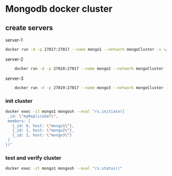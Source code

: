 # Mongodb docker cluster

## create servers

server-1

```bash
docker run -d -p 27017:27017 --name mongo1 --network mongoCluster -v ~/docker-data/mongo1:/data/db mongo:5 mongod --replSet myReplicaSet --bind_ip localhost,mongo1
```

server-2

```bash
    docker run -d -p 27018:27017 --name mongo2 --network mongoCluster -v ~/docker-data/mongo2:/data/db mongo:5 mongod --replSet myReplicaSet --bind_ip localhost,mongo2
```

server-3

```bash
    docker run -d -p 27019:27017 --name mongo3 --network mongoCluster -v ~/docker-data/mongo3:/data/db mongo:5 mongod --replSet myReplicaSet --bind_ip localhost,mongo3
```

### init cluster

```bash
docker exec -it mongo1 mongosh --eval "rs.initiate({
 _id: \"myReplicaSet\",
 members: [
   {_id: 0, host: \"mongo1\"},
   {_id: 1, host: \"mongo2\"},
   {_id: 2, host: \"mongo3\"}
 ]
})"
```

### test and verify cluster

```bash
docker exec -it mongo1 mongosh --eval "rs.status()"

```
